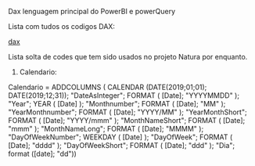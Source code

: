 Dax lenguagem principal do PowerBI e powerQuery 

Lista com tudos os codigos DAX:

 [dax](https://dax.guide/)

Lista solta de codes que tem sido usados no projeto Natura por enquanto. 

1. Calendario:

Calendario = 
ADDCOLUMNS (
CALENDAR (DATE(2019;01;01); DATE(2019;12;31));
"DateAsInteger"; FORMAT ( [Date]; "YYYYMMDD" );
"Year"; YEAR ( [Date] );
"Monthnumber"; FORMAT ( [Date]; "MM" );
"YearMonthnumber"; FORMAT ( [Date]; "YYYY/MM" );
"YearMonthShort"; FORMAT ( [Date]; "YYYY/mmm" );
"MonthNameShort"; FORMAT ( [Date]; "mmm" );
"MonthNameLong"; FORMAT ( [Date]; "MMMM" );
"DayOfWeekNumber"; WEEKDAY ( [Date] );
"DayOfWeek"; FORMAT ( [Date]; "dddd" );
"DayOfWeekShort"; FORMAT ( [Date]; "ddd" );
"Dia"; format ([date]; "dd"))




